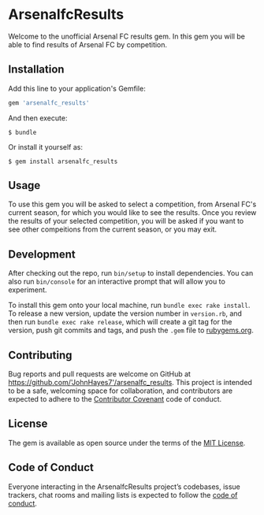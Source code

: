# ArsenalfcResults

Welcome to the unofficial Arsenal FC results gem.  In this gem you will be able to find results of Arsenal FC by competition.

## Installation

Add this line to your application's Gemfile:

```ruby
gem 'arsenalfc_results'
```

And then execute:

    $ bundle

Or install it yourself as:

    $ gem install arsenalfc_results

## Usage

To use this gem you will be asked to select a competition, from Arsenal FC's current season, for which you would like to see the results.  Once you review the results of your selected competition, you will be asked if you want to see other compeitions from the current season, or you may exit.

## Development

After checking out the repo, run `bin/setup` to install dependencies. You can also run `bin/console` for an interactive prompt that will allow you to experiment.

To install this gem onto your local machine, run `bundle exec rake install`. To release a new version, update the version number in `version.rb`, and then run `bundle exec rake release`, which will create a git tag for the version, push git commits and tags, and push the `.gem` file to [rubygems.org](https://rubygems.org).

## Contributing

Bug reports and pull requests are welcome on GitHub at https://github.com/'JohnHayes7'/arsenalfc_results. This project is intended to be a safe, welcoming space for collaboration, and contributors are expected to adhere to the [Contributor Covenant](http://contributor-covenant.org) code of conduct.

## License

The gem is available as open source under the terms of the [MIT License](https://opensource.org/licenses/MIT).

## Code of Conduct

Everyone interacting in the ArsenalfcResults project’s codebases, issue trackers, chat rooms and mailing lists is expected to follow the [code of conduct](https://github.com/'JohnHayes7'/arsenalfc_results/blob/master/CODE_OF_CONDUCT.md).
